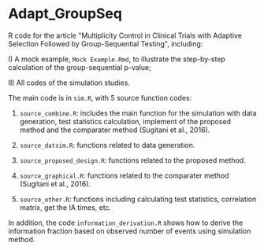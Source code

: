 # Adapt_GroupSeq
R code for the article "Multiplicity Control in Clinical Trials with Adaptive Selection Followed by Group-Sequential Testing", including:

I) A mock example, `Mock Example.Rmd`, to illustrate the step-by-step calculation of the group-sequential p-value;

II) All codes of the simulation studies.


The main code is in `sim.R`, with 5 source function codes:

1) `source_combine.R`: includes the main function for the simulation with data generation, test statistics calculation, implement of the proposed method and the comparater method (Sugitani et al., 2016).

2) `source_datsim.R`: functions related to data generation.

3) `source_proposed_design.R`: functions related to the proposed method.

4) `source_graphical.R`: functions related to the comparater method (Sugitani et al., 2016).

5) `source_other.R`: functions including calculating test statistics, correlation matrix, get the IA times, etc.

In addition, the code `information_derivation.R` shows how to derive the information fraction based on observed number of events using simulation method.

